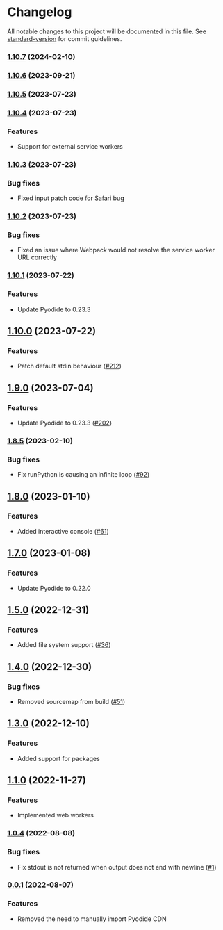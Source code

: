 # Changelog

All notable changes to this project will be documented in this file. See [standard-version](https://github.com/conventional-changelog/standard-version) for commit guidelines.

### [1.10.7](https://github.com/elilambnz/react-py/compare/v1.10.6...v1.10.7) (2024-02-10)

### [1.10.6](https://github.com/elilambnz/react-py/compare/v1.10.5...v1.10.6) (2023-09-21)

### [1.10.5](https://github.com/elilambnz/react-py/compare/v1.10.4...v1.10.5) (2023-07-23)

### [1.10.4](https://github.com/elilambnz/react-py/compare/v1.10.3...v1.10.4) (2023-07-23)

### Features

- Support for external service workers

### [1.10.3](https://github.com/elilambnz/react-py/compare/v1.10.2...v1.10.3) (2023-07-23)

### Bug fixes

- Fixed input patch code for Safari bug

### [1.10.2](https://github.com/elilambnz/react-py/compare/v1.10.1...v1.10.2) (2023-07-23)

### Bug fixes

- Fixed an issue where Webpack would not resolve the service worker URL correctly

### [1.10.1](https://github.com/elilambnz/react-py/compare/v1.10.0...v1.10.1) (2023-07-22)

### Features

- Update Pyodide to 0.23.3

## [1.10.0](https://github.com/elilambnz/react-py/compare/v1.9.1...v1.10.0) (2023-07-22)

### Features

- Patch default stdin behaviour ([#212](https://github.com/elilambnz/react-py/pull/212))

## [1.9.0](https://github.com/elilambnz/react-py/compare/v1.8.5...v1.9.0) (2023-07-04)

### Features

- Update Pyodide to 0.23.3 ([#202](https://github.com/elilambnz/react-py/pull/202))

### [1.8.5](https://github.com/elilambnz/react-py/compare/v1.8.4...v1.8.5) (2023-02-10)

### Bug fixes

- Fix runPython is causing an infinite loop ([#92](https://github.com/elilambnz/react-py/issues/92))

## [1.8.0](https://github.com/elilambnz/react-py/compare/v1.7.0...v1.8.0) (2023-01-10)

### Features

- Added interactive console ([#61](https://github.com/elilambnz/react-py/pull/61))

## [1.7.0](https://github.com/elilambnz/react-py/compare/v1.6.3...v1.7.0) (2023-01-08)

### Features

- Update Pyodide to 0.22.0

## [1.5.0](https://github.com/elilambnz/react-py/compare/v1.4.0...v1.5.0) (2022-12-31)

### Features

- Added file system support ([#36](https://github.com/elilambnz/react-py/pull/36))

## [1.4.0](https://github.com/elilambnz/react-py/compare/v1.3.6-alpha.1...v1.4.0) (2022-12-30)

### Bug fixes

- Removed sourcemap from build ([#51](https://github.com/elilambnz/react-py/issues/51))

## [1.3.0](https://github.com/elilambnz/react-py/compare/v1.2.1...v1.3.0) (2022-12-10)

### Features

- Added support for packages

## [1.1.0](https://github.com/elilambnz/react-py/compare/v1.0.8...v1.1.0) (2022-11-27)

### Features

- Implemented web workers

### [1.0.4](https://github.com/elilambnz/react-py/compare/v1.0.3...v1.0.4) (2022-08-08)

### Bug fixes

- Fix stdout is not returned when output does not end with newline ([#1](https://github.com/elilambnz/react-py/issues/1))

### [0.0.1](https://github.com/elilambnz/react-py/compare/v0.0.1-alpha.2...v0.0.1) (2022-08-07)

### Features

- Removed the need to manually import Pyodide CDN
